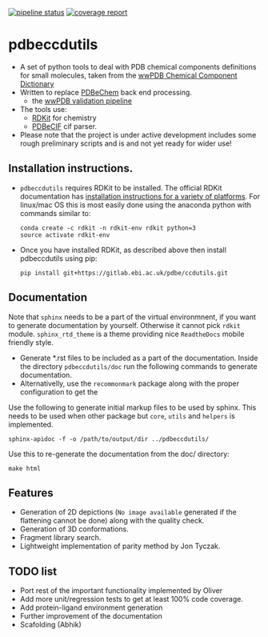 [![pipeline status](https://gitlab.ebi.ac.uk/pdbe/ccdutils/badges/master/pipeline.svg)](https://gitlab.ebi.ac.uk/pdbe/ccdutils/commits/master)
[![coverage report](https://gitlab.ebi.ac.uk/pdbe/ccdutils/badges/master/coverage.svg)](https://gitlab.ebi.ac.uk/pdbe/ccdutils/commits/master)


# pdbeccdutils
* A set of python tools to deal with PDB chemical components definitions
  for small molecules, taken from the 
  [wwPDB Chemical Component Dictionary](https://www.wwpdb.org/data/ccd)
* Written to replace [PDBeChem](http://pdbe.org/chemistry/) back end
  processing.
  * the [wwPDB validation pipeline](https://www.wwpdb.org/validation/validation-reports)
* The tools use:
  * [RDKit](http://www.rdkit.org/) for chemistry
  * [PDBeCIF](https://gitlab.com/glenveegee/PDBeCIF.git) cif parser.
* Please note that the project is under active development includes some rough 
  preliminary scripts and is and not yet ready for wider use!


## Installation instructions.
* `pdbeccdutils` requires RDKit to be installed.
  The official RDKit documentation has
  [installation instructions for a variety of platforms](http://www.rdkit.org/docs/Install.html).
  For linux/mac OS this is most easily done using the anaconda python with
  commands similar to:

  ```console
  conda create -c rdkit -n rdkit-env rdkit python=3
  source activate rdkit-env
  ```
* Once you have installed RDKit, as described above then install pdbeccdutils using pip:

  ```console
  pip install git+https://gitlab.ebi.ac.uk/pdbe/ccdutils.git
  ```

## Documentation
 Note that `sphinx` needs to be a part of the virtual environmnent, if you want to generate documentation by yourself. 
 Otherwise it cannot pick `rdkit` module. `sphinx_rtd_theme` is a theme providing nice `ReadtheDocs` mobile friendly style.

  * Generate *.rst files to be included as a part of the documentation. Inside the directory `pdbeccdutils/doc` run the following commands to generate documentation.
  * Alternativelly, use the `recommonmark` package along with the proper configuration to get the 
  
  Use the following to generate initial markup files to be used by sphinx.
  This needs to be used when other package but `core`, `utils` and `helpers` is implemented.
  
  ```
  sphinx-apidoc -f -o /path/to/output/dir ../pdbeccdutils/
  ```

  Use this to re-generate the documentation from the doc/ directory:
  ```
  make html
  ```


## Features
  * Generation of 2D depictions (`No image available` generated if the flattening cannot be done) along with the quality check.
  * Generation of 3D conformations.
  * Fragment library search.
  * Lightweight implementation of parity method by Jon Tyczak.

## TODO list
  * Port rest of the important functionality implemented by Oliver
  * Add more unit/regression tests to get at least 100% code coverage.
  * Add protein-ligand environment generation  
  * Further improvement of the documentation
  * Scafolding (Abhik)









